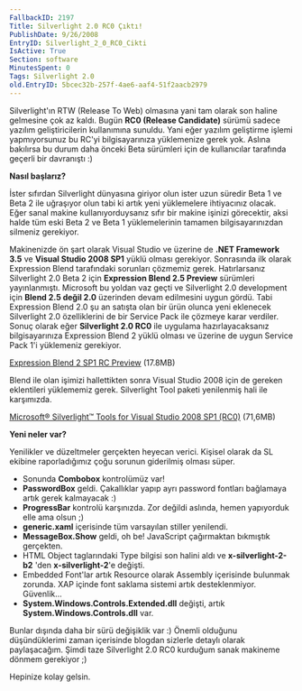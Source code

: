 ```yaml
---
FallbackID: 2197
Title: Silverlight 2.0 RC0 Çıktı!
PublishDate: 9/26/2008
EntryID: Silverlight_2_0_RC0_Cikti
IsActive: True
Section: software
MinutesSpent: 0
Tags: Silverlight 2.0
old.EntryID: 5bcec32b-257f-4ae6-aaf4-51f2aacb2979
---
```

Silverlight'ın RTW (Release To Web) olmasına yani tam olarak son haline
gelmesine çok az kaldı. Bugün **RC0 (Release Candidate)** sürümü sadece
yazılım geliştiricilerin kullanımına sunuldu. Yani eğer yazılım
geliştirme işlemi yapmıyorsunuz bu RC'yi bilgisayarınıza yüklemenize
gerek yok. Aslına bakılırsa bu durum daha önceki Beta sürümleri için de
kullanıcılar tarafında geçerli bir davranıştı :)

**Nasıl başlarız?**

İster sıfırdan Silverlight dünyasına giriyor olun ister uzun süredir
Beta 1 ve Beta 2 ile uğraşıyor olun tabi ki artık yeni yüklemelere
ihtiyacınız olacak. Eğer sanal makine kullanıyorduysanız sıfır bir
makine işinizi görecektir, aksi halde tüm eski Beta 2 ve Beta 1
yüklemelerinin tamamen bilgisayarınızdan silmeniz gerekiyor.

Makinenizde ön şart olarak Visual Studio ve üzerine de **.NET Framework
3.5** ve **Visual Studio 2008 SP1** yüklü olması gerekiyor. Sonrasında
ilk olarak Expression Blend tarafındaki sorunları çözmemiz gerek.
Hatırlarsanız Silverlight 2.0 Beta 2 için **Expression Blend 2.5
Preview** sürümleri yayınlanmıştı. Microsoft bu yoldan vaz geçti ve
Silverlight 2.0 development için **Blend 2.5 değil 2.0** üzerinden devam
edilmesini uygun gördü. Tabi Expression Blend 2.0 şu an satışta olan bir
ürün olunca yeni eklenecek Silverlight 2.0 özelliklerini de bir Service
Pack ile çözmeye karar verdiler. Sonuç olarak eğer **Silverlight 2.0
RC0** ile uygulama hazırlayacaksanız bilgisayarınıza Expression Blend 2
yüklü olması ve üzerine de uygun Service Pack 1'i yüklemeniz gerekiyor.

[Expression Blend 2 SP1 RC
Preview](http://www.microsoft.com/downloads/details.aspx?FamilyId=3AE4DC3A-61AA-41F4-A9B8-4334A76FA447&displaylang=en)
(17.8MB)

Blend ile olan işimizi hallettikten sonra Visual Studio 2008 için de
gereken eklentileri yüklememiz gerek. Silverlight Tool paketi yenilenmiş
hali ile karşımızda.

[Microsoft® Silverlight™ Tools for Visual Studio 2008 SP1
(RC0)](http://www.microsoft.com/downloads/details.aspx?FamilyId=c22d6a7b-546f-4407-8ef6-d60c8ee221ed&displaylang=en)
(71,6MB)

**Yeni neler var?**

Yenilikler ve düzeltmeler gerçekten heyecan verici. Kişisel olarak da SL
ekibine raporladığımız çoğu sorunun giderilmiş olması süper.

-   Sonunda **Combobox** kontrolümüz var!
-   **PasswordBox** geldi. Çakallıklar yapıp ayrı password fontları
    bağlamaya artık gerek kalmayacak :)
-   **ProgressBar** kontrolü karşınızda. Zor değildi aslında, hemen
    yapıyorduk elle ama olsun ;)
-   **generic.xaml** içerisinde tüm varsayılan stiller yenilendi.
-   **MessageBox.Show** geldi, oh be! JavaScript çağırmaktan bıkmıştık
    gerçekten.
-   HTML Object taglarındaki Type bilgisi son halini aldı ve
    **x-silverlight-2-b2** 'den **x-silverlight-2**'e değişti.
-   Embedded Font'lar artık Resource olarak Assembly içerisinde bulunmak
    zorunda. XAP içinde font saklama sistemi artık desteklenmiyor.
    Güvenlik...
-   **System.Windows.Controls.Extended.dll** değişti, artık
    **System.Windows.Controls.dll** var.

Bunlar dışında daha bir sürü değişiklik var :) Önemli olduğunu
düşündüklerimi zaman içerisinde blogdan sizlerle detaylı olarak
paylaşacağım. Şimdi taze Silverlight 2.0 RC0 kurduğum sanak makineme
dönmem gerekiyor ;)

Hepinize kolay gelsin.


